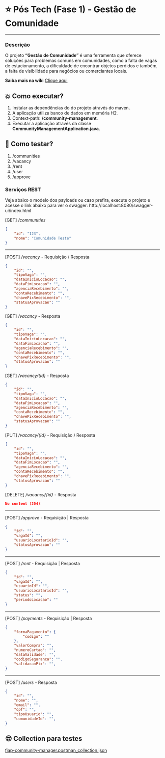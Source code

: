 # ⭐ Pós Tech (Fase 1) - **Gestão de Comunidade**

<hr/>

### Descrição
O projeto **“Gestão de Comunidade”** é uma ferramenta que oferece soluções para problemas comuns em comunidades, como a falta de vagas de estacionamento, a dificuldade de encontrar objetos perdidos e também, a falta de visibilidade para negócios ou comerciantes locais.

**Saiba mais na wiki** 
[Clique aqui]([https://](https://pos-tech-community-management.notion.site/Gest-o-de-Comunidade-c5a3c66672fd47289b848842d8705cd0?pvs=4))


## 💥 Como executar?

1. Instalar as dependências do do projeto através do maven.
2. A aplicação utiliza banco de dados em memória H2.
3. Context-path: **/community-management**.
4. Executar a aplicação através da classe **CommunityManagementApplication.java**.


## 🚀 Como testar?

   1. /communities
   2. /vacancy
   3. /rent
   4. /user
   5. /approve


### Serviços REST

Veja abaixo o modelo dos payloads ou caso prefira, execute o projeto e acesse o link abaixo para ver o swagger:
http://localhost:8080/swagger-ui/index.html

[GET] */communities*

```json
{
    "id": "123",
    "nome": "Comunidade Teste"  
}
```

<hr/>

[POST] */vacancy* - Requisição / Resposta

```json
{
    "id": "",
    "tipoVaga": "",
    "dataInicioLocacao": "",
    "dataFimLocacao": "",
    "agenciaRecebimento": "",
    "contaRecebimento": "",
    "chavePixRecebimento": "",
    "statusAprovacao": "" 
}
```

[GET] */vacancy* - Resposta

```json
{
    "id": "",
    "tipoVaga": "",
    "dataInicioLocacao": "",
    "dataFimLocacao": "",
    "agenciaRecebimento": "",
    "contaRecebimento": "",
    "chavePixRecebimento": "",
    "statusAprovacao": "" 
}
```

[GET] */vacancy/{id}* - Resposta

```json
{
    "id": "",
    "tipoVaga": "",
    "dataInicioLocacao": "",
    "dataFimLocacao": "",
    "agenciaRecebimento": "",
    "contaRecebimento": "",
    "chavePixRecebimento": "",
    "statusAprovacao": "" 
}
```

[PUT] */vacancy/{id}* - Requisição / Resposta

```json
{
    "id": "",
    "tipoVaga": "",
    "dataInicioLocacao": "",
    "dataFimLocacao": "",
    "agenciaRecebimento": "",
    "contaRecebimento": "",
    "chavePixRecebimento": "",
    "statusAprovacao": "" 
}
```

[DELETE] */vacancy/{id}* - Resposta

```json
No content (204)
```
<hr />

[POST] */approve* - Requisição | Resposta

```json
{
    "id": "",
    "vagaId": "",
    "usuarioLocatarioId": "",
    "statusAprovacao": ""
}
```

<hr/>

[POST] */rent* - Requisição | Resposta

```json
{
    "id": "",
    "vagaId": "",
    "usuarioId": "",
    "usuarioLocatarioId": "",
    "status": "",
    "periodoLocacao": ""
}
```

<hr />

[POST] */payments* - Requisição | Resposta

```json
{
    "formaPagamento": {
        "codigo": ""
    },
    "valorCompra": "",
    "numeroCartao": "",
    "dataValidade": "",
    "codigoSeguranca": "",
    "validacaoPix": "",
}
```

<hr />

[POST] */users* - Resposta

```json
{
    "id": "",
    "nome": "",
    "email": "",
    "cpf": "",
    "tipoUsuario": "",
    "comunidadeId": "",
}
```

## 😎 Collection para testes 
[fiap-community-manager.postman_collection.json](https://github.com/brunolimadev/community-management/files/13210986/fiap-community-manager.postman_collection.json)




